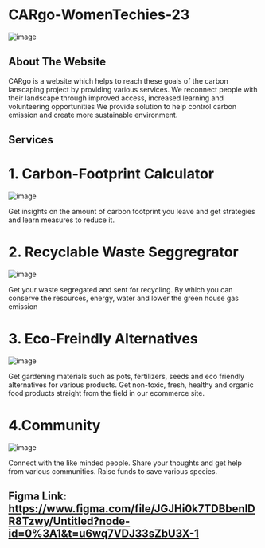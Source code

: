 # CARgo-WomenTechies-23

![image](https://user-images.githubusercontent.com/76952365/222956755-e4b18516-a088-48f5-9959-8fc03df3a8ea.png)

## About The Website

CARgo is a website which helps to reach these goals of the carbon lanscaping project by providing various services. We reconnect people with their landscape through improved access, increased learning and volunteering opportunities We provide solution to help control carbon emission and create more sustainable environment.

## Services

# 1. Carbon-Footprint Calculator
![image](https://user-images.githubusercontent.com/76952365/222956964-64dc6ee5-cb88-4f0b-8220-b0d6f7fc8b13.png)

Get insights on the amount of carbon footprint you leave and get strategies and learn measures to reduce it.

# 2. Recyclable Waste Seggregrator

![image](https://user-images.githubusercontent.com/76952365/222956991-d69931f1-64d9-46da-9796-08b156f8e27d.png)

Get your waste segregated and sent for recycling. By which you can conserve the resources, energy, water and lower the green house gas emission

# 3. Eco-Freindly Alternatives

![image](https://user-images.githubusercontent.com/76952365/222957048-fd0ce5ce-1856-497d-a8c4-ded41e86e0ce.png)

Get gardening materials such as pots, fertilizers, seeds and eco friendly alternatives for various products. Get non-toxic, fresh, healthy and organic food products straight from the field in our ecommerce site.

# 4.Community 

![image](https://user-images.githubusercontent.com/76952365/222957102-318fc75e-6494-4e0d-b402-618cd91cfca4.png)

Connect with the like minded people. Share your thoughts and get help from various communities. Raise funds to save various species.


## Figma Link: https://www.figma.com/file/JGJHi0k7TDBbenlDR8Tzwy/Untitled?node-id=0%3A1&t=u6wq7VDJ33sZbU3X-1


